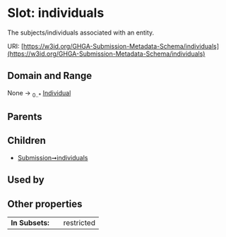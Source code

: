 
# Slot: individuals


The subjects/individuals associated with an entity.

URI: [https://w3id.org/GHGA-Submission-Metadata-Schema/individuals](https://w3id.org/GHGA-Submission-Metadata-Schema/individuals)


## Domain and Range

None &#8594;  <sub>0..\*</sub> [Individual](Individual.md)

## Parents


## Children

 *  [Submission➞individuals](Submission_individuals.md)

## Used by


## Other properties

|  |  |  |
| --- | --- | --- |
| **In Subsets:** | | restricted |

